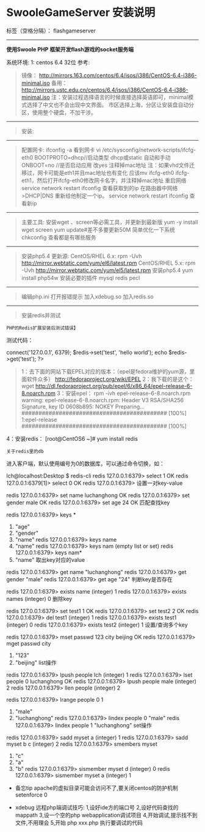 # SwooleGameServer 安装说明

标签（空格分隔）： flashgameserver


---
**使用Swoole PHP 框架开发flash游戏的socket服务端**

系统环境:
1: centos 6.4  32位 
   参考:

> 镜像：
http://mirrors.163.com/centos/6.4/isos/i386/CentOS-6.4-i386-minimal.iso
备用：
http://mirrors.ustc.edu.cn/centos/6.4/isos/i386/CentOS-6.4-i386-minimal.iso
注：安装过程选择语言的时候直接选择英语即可，minimal模式选择了中文也不会出现中文界面。
市区选择上海，分区让安装盘自动分区，使用整个硬盘，不加干涉。


----------


>安装:


----------





>配置网卡:
ifconfig -a 看到网卡
vi /etc/sysconfig/network-scripts/ifcfg-eth0
BOOTPROTO=dhcp//启动类型 dhcp或static 自动和手动
ONBOOT=no //是否启动应用 改yes
注释掉mac地址
注：如果vhd文件迁移过，网卡可能是eth1并且mac地址也有变化 应该mv ifcfg-eth0 ifcfg-eth1，然后打开ifcfg-eth0修改网卡名字，并注释掉mac地址
重启网络service network restart
ifconfig 查看获取到的ip
在路由器中网络>DHCP|DNS 重新给他制定一个ip。
service network restart
ifconfig 查看新ip


----------


>主要工具:
安装wget 、screen等必需工具，并更新到最新版
yum -y install wget screen
yum update#差不多要更新50M
简单优化一下系统
chkconfig 查看都是有哪些服务


----------

>安装php5.4
更新源:
CentOS/RHEL 6.x:
rpm -Uvh http://mirror.webtatic.com/yum/el6/latest.rpm
CentOS/RHEL 5.x:
rpm -Uvh http://mirror.webtatic.com/yum/el5/latest.rpm
安装php5.4
yum install php54w
安装必要的插件
mysql redis pecl


----------
>编辑php.ini
打开报错提示
加入xdebug.so
加入redis.so


----------


>安装redis并测试

    PHP的Redis扩展安装后测试错误】
测试代码：
<?php
    $redis = new Redis();
    $redis->connect('127.0.0.1', 6379);
    $redis->set('test', 'hello world');
    echo $redis->get('test');
?>


> 1：去下面的网站下载EPEL对应的版本：（epel是fedora维护的yum源，里面软件众多）
http://fedoraproject.org/wiki/EPEL
2：我下载的是这个：
wget http://dl.fedoraproject.org/pub/epel/6/x86_64/epel-release-6-8.noarch.rpm
3：安装epel：
rpm -ivh epel-release-6-8.noarch.rpm 
warning: epel-release-6-8.noarch.rpm: Header V3 RSA/SHA256 Signature, key ID 0608b895: NOKEY
Preparing...                ########################################### [100%]
   1:epel-release           ########################################### [100%]

4：安装redis：
[root@CentOS6 ~]# yum install redis


    关于redis里的db

进入客户端，默认使用编号为0的数据库，可以通过命令切换，如：

lch@localhost:Desktop $ redis-cli
redis 127.0.0.1:6379> select 1
OK
redis 127.0.0.1:6379[1]> select 0
OK
redis 127.0.0.1:6379>
设置一对key-value

redis 127.0.0.1:6379> set name luchanghong
OK
redis 127.0.0.1:6379> set gender male
OK
redis 127.0.0.1:6379> set age 24
OK
匹配查找key

redis 127.0.0.1:6379> keys *
1) "age"
2) "gender"
3) "name"
redis 127.0.0.1:6379> keys name
1) "name"
redis 127.0.0.1:6379> keys nam
(empty list or set)
redis 127.0.0.1:6379> keys nam*
1) "name"
取出key对应的value

redis 127.0.0.1:6379> get name
"luchanghong"
redis 127.0.0.1:6379> get gender
"male"
redis 127.0.0.1:6379> get age
"24"
判断key是否存在

redis 127.0.0.1:6379> exists name
(integer) 1
redis 127.0.0.1:6379> exists names
(integer) 0
删除key

redis 127.0.0.1:6379> set test1 1
OK
redis 127.0.0.1:6379> set test2 2
OK
redis 127.0.0.1:6379> del test1
(integer) 1
redis 127.0.0.1:6379> exists test1
(integer) 0
redis 127.0.0.1:6379> exists test2
(integer) 1
设置/查询多个key

redis 127.0.0.1:6379> mset passwd 123 city beijing
OK
redis 127.0.0.1:6379> mget passwd city
1) "123"
2) "beijing"
list操作

redis 127.0.0.1:6379> lpush people lch
(integer) 1
redis 127.0.0.1:6379> lset people 0 luchanghong
OK
redis 127.0.0.1:6379> lpush people male
(integer) 2
redis 127.0.0.1:6379> llen people
(integer) 2

redis 127.0.0.1:6379> lrange people 0 1
1) "male"
2) "luchanghong"
redis 127.0.0.1:6379> lindex people 0
"male"
redis 127.0.0.1:6379> lindex people 1
"luchanghong"
set操作

redis 127.0.0.1:6379> sadd myset a
(integer) 1
redis 127.0.0.1:6379> sadd myset b c
(integer) 2
redis 127.0.0.1:6379> smembers myset
1) "c"
2) "a"
3) "b"
redis 127.0.0.1:6379> sismember myset d
(integer) 0
redis 127.0.0.1:6379> sismember myset a
(integer) 1

 - 备忘tip
apache的虚拟目录可能会访问不了,要关闭centos的防护机制
setenforce 0

- xdebug 远程php端调试技巧:
1,设好ide方的端口号
2,设好代码查找的mappath
3,设一个空的php webapplication调试项目
4,开始调试,提示找不到文件,不用理会
5,开始 php xxx.php 执行要调试的代码




